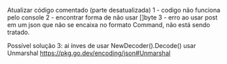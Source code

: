 Atualizar código comentado (parte desatualizada)
1 - codigo não funciona pelo console
2 - encontrar forma de não usar []byte
3 - erro ao usar post em um json que não se encaixa no formato Command, não está sendo tratado.


Possível solução 3: ai ínves de usar NewDecoder().Decode() usar Unmarshal
https://pkg.go.dev/encoding/json#Unmarshal
